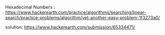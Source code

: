 Hexadecimal Numbers :
   https://www.hackerearth.com/practice/algorithms/searching/linear-search/practice-problems/algorithm/yet-another-easy-problem-1f3273a0/ 
   
   solution: https://www.hackerearth.com/submission/65334471/
